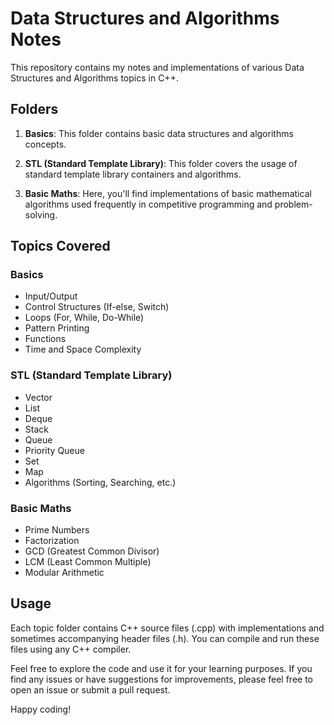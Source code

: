 

# Data Structures and Algorithms Notes

This repository contains my notes and implementations of various Data Structures and Algorithms topics in C++.

## Folders

1. **Basics**: This folder contains basic data structures and algorithms concepts.

2. **STL (Standard Template Library)**: This folder covers the usage of standard template library containers and algorithms.

3. **Basic Maths**: Here, you'll find implementations of basic mathematical algorithms used frequently in competitive programming and problem-solving.

## Topics Covered

### Basics
- Input/Output
- Control Structures (If-else, Switch)
- Loops (For, While, Do-While)
- Pattern Printing
- Functions
- Time and Space Complexity

### STL (Standard Template Library)
- Vector
- List
- Deque
- Stack
- Queue
- Priority Queue
- Set
- Map
- Algorithms (Sorting, Searching, etc.)

### Basic Maths
- Prime Numbers
- Factorization
- GCD (Greatest Common Divisor)
- LCM (Least Common Multiple)
- Modular Arithmetic

## Usage
Each topic folder contains C++ source files (.cpp) with implementations and sometimes accompanying header files (.h). You can compile and run these files using any C++ compiler.

Feel free to explore the code and use it for your learning purposes. If you find any issues or have suggestions for improvements, please feel free to open an issue or submit a pull request.

Happy coding!

